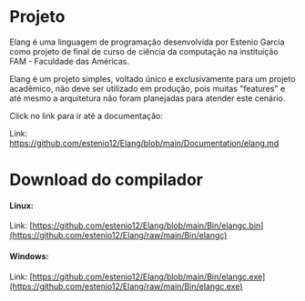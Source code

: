 # Projeto

Elang é uma linguagem de programação desenvolvida por Estenio Garcia como projeto de final de curso de ciência da computação na instituição FAM - Faculdade das Américas. 

Elang é um projeto simples, voltado único e exclusivamente para um projeto acadêmico, não deve ser utilizado em produção, pois muitas "features" e até mesmo a arquitetura não foram planejadas para atender este cenário.

Click no link para ir até a documentação:

Link: https://github.com/estenio12/Elang/blob/main/Documentation/elang.md

# Download do compilador

#### Linux:

  Link: [https://github.com/estenio12/Elang/blob/main/Bin/elangc.bin](https://github.com/estenio12/Elang/raw/main/Bin/elangc)

#### Windows:

  Link: [https://github.com/estenio12/Elang/blob/main/Bin/elangc.exe](https://github.com/estenio12/Elang/raw/main/Bin/elangc.exe)
